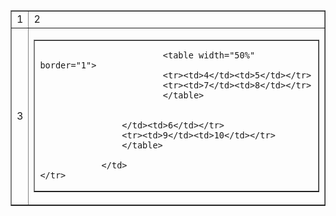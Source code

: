 <html>
<head>
<title></title>
</head>
<body>
  <table width="50%" border="1">
    <tr>
      <td>1</td><td>2</td>
    </tr>
    <tr>
      <td>3</td><td>                  
                    <table width="50%" border="1">
                    <tr><td>

                            <table width="50%" border="1">
                            <tr><td>4</td><td>5</td></tr>
                            <tr><td>7</td><td>8</td></tr>        
                            </table>


                    </td><td>6</td></tr>
                    <tr><td>9</td><td>10</td></tr>        
                    </table>

                </td>
    </tr>        
  </table>